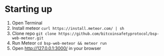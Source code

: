 # Starting up

1.  Open Terminal
1.  Install meteor
    ```curl https://install.meteor.com/ | sh```
1.  Clone repo
    ```git clone https://github.com/bitcoinsafetyprotocol/bsp-web-meteor.git```
1.  Run Meteor
    ```cd bsp-web-meteor && meteor run```
1.  Open http://127.0.0.1:3000/ in your browser

